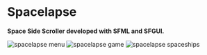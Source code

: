 # Spacelapse
**Space Side Scroller developed with SFML and SFGUI.**

![spacelapse menu](https://cloud.githubusercontent.com/assets/26044298/26477834/5aa69dfa-4196-11e7-8dfe-25987e852f86.png)
![spacelapse game](https://cloud.githubusercontent.com/assets/26044298/26477831/585bafc2-4196-11e7-8a89-0fb0ede63ced.png)
![spacelapse spaceships](https://cloud.githubusercontent.com/assets/26044298/26477835/5bb23308-4196-11e7-9e2f-73c87783d659.png)
